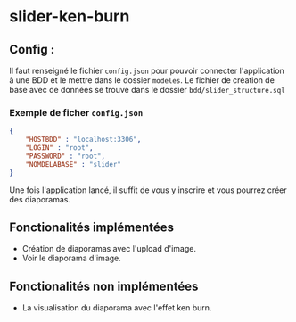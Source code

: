 # slider-ken-burn

## Config :
Il faut renseigné le fichier `config.json` pour pouvoir connecter l'application à une BDD et le mettre dans le dossier `modeles`.
Le fichier de création de base avec de données se trouve dans le dossier `bdd/slider_structure.sql`

### Exemple de ficher `config.json`

```json
{
    "HOSTBDD" : "localhost:3306",
    "LOGIN" : "root",
    "PASSWORD" : "root",
    "NOMDELABASE" : "slider"
}
```

Une fois l'application lancé, il suffit de vous y inscrire et vous pourrez créer des diaporamas.

## Fonctionalités implémentées
* Création de diaporamas avec l'upload d'image.
* Voir le diaporama d'image.

## Fonctionalités non implémentées
* La visualisation du diaporama avec l'effet ken burn.
